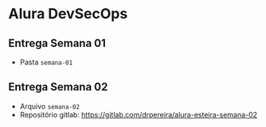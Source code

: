 # Alura DevSecOps

## Entrega Semana 01

- Pasta `semana-01`

## Entrega Semana 02

- Arquivo `semana-02`
- Repositório gitlab: https://gitlab.com/drpereira/alura-esteira-semana-02
